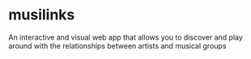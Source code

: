 # musilinks
An interactive and visual web app that allows you to discover and play around with the relationships between artists and musical groups
